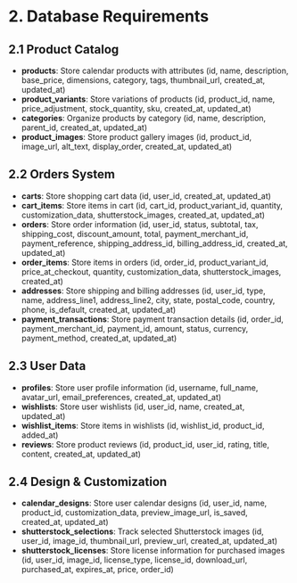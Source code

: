 
# 2. Database Requirements

## 2.1 Product Catalog

- **products**: Store calendar products with attributes (id, name, description, base_price, dimensions, category, tags, thumbnail_url, created_at, updated_at)
- **product_variants**: Store variations of products (id, product_id, name, price_adjustment, stock_quantity, sku, created_at, updated_at)
- **categories**: Organize products by category (id, name, description, parent_id, created_at, updated_at)
- **product_images**: Store product gallery images (id, product_id, image_url, alt_text, display_order, created_at, updated_at)

## 2.2 Orders System

- **carts**: Store shopping cart data (id, user_id, created_at, updated_at)
- **cart_items**: Store items in cart (id, cart_id, product_variant_id, quantity, customization_data, shutterstock_images, created_at, updated_at)
- **orders**: Store order information (id, user_id, status, subtotal, tax, shipping_cost, discount_amount, total, payment_merchant_id, payment_reference, shipping_address_id, billing_address_id, created_at, updated_at)
- **order_items**: Store items in orders (id, order_id, product_variant_id, price_at_checkout, quantity, customization_data, shutterstock_images, created_at)
- **addresses**: Store shipping and billing addresses (id, user_id, type, name, address_line1, address_line2, city, state, postal_code, country, phone, is_default, created_at, updated_at)
- **payment_transactions**: Store payment transaction details (id, order_id, payment_merchant_id, payment_id, amount, status, currency, payment_method, created_at, updated_at)

## 2.3 User Data

- **profiles**: Store user profile information (id, username, full_name, avatar_url, email_preferences, created_at, updated_at)
- **wishlists**: Store user wishlists (id, user_id, name, created_at, updated_at)
- **wishlist_items**: Store items in wishlists (id, wishlist_id, product_id, added_at)
- **reviews**: Store product reviews (id, product_id, user_id, rating, title, content, created_at, updated_at)

## 2.4 Design & Customization

- **calendar_designs**: Store user calendar designs (id, user_id, name, product_id, customization_data, preview_image_url, is_saved, created_at, updated_at)
- **shutterstock_selections**: Track selected Shutterstock images (id, user_id, image_id, thumbnail_url, preview_url, created_at, updated_at)
- **shutterstock_licenses**: Store license information for purchased images (id, user_id, image_id, license_type, license_id, download_url, purchased_at, expires_at, price, order_id)
